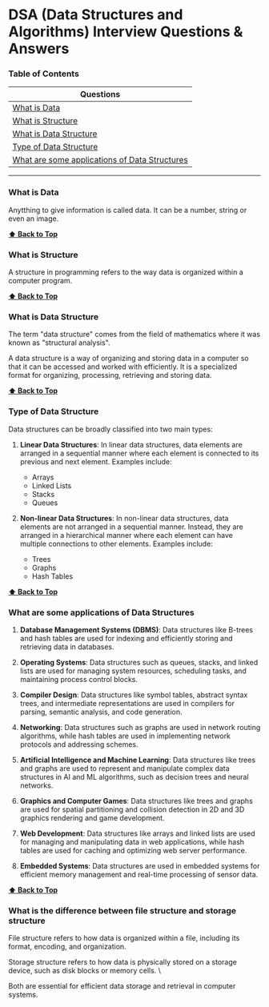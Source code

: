 # DSA (Data Structures and Algorithms) Interview Questions & Answers


### Table of Contents

| Questions                                                                                       |
| ----------------------------------------------------------------------------------------------- |
| [What is Data](#What-is-Data)                                                                   |
| [What is Structure](#What-is-Structure)                                                         |
| [What is Data Structure](#What-is-Data-Structure)                                               |
| [Type of Data Structure](#Type-of-Data-Structure)                                               |
| [What are some applications of Data Structures](#What-are-some-applications-of-Data-Structures) |


---

### What is Data
   
  Anytthing to give information is called data. It can be a number, string or even an image.


  **[⬆ Back to Top](#table-of-contents)**


### What is Structure
   
  A structure in programming refers to the way data is organized within a computer program.


  **[⬆ Back to Top](#table-of-contents)**


###  What is Data Structure

  The term "data structure" comes from the field of mathematics where it was known as "structural analysis".

  A data structure is a way of organizing and storing data in a computer so that it can be accessed and worked with efficiently. It is a specialized format for organizing, processing, retrieving and storing data.



  **[⬆ Back to Top](#table-of-contents)**



### Type of Data Structure

  Data structures can be broadly classified into two main types:

  1. **Linear Data Structures**: In linear data structures, data elements are arranged in a sequential manner where each element is connected to its previous and next element. Examples include:
     - Arrays
     - Linked Lists
     - Stacks
     - Queues

  2. **Non-linear Data Structures**: In non-linear data structures, data elements are not arranged in a sequential manner. Instead, they are arranged in a hierarchical manner where each element can have multiple connections to other elements. Examples include:
     - Trees
     - Graphs
     - Hash Tables


   **[⬆ Back to Top](#table-of-contents)**


### What are some applications of Data Structures

  1. **Database Management Systems (DBMS)**: Data structures like B-trees and hash tables are used for indexing and efficiently storing and retrieving data in databases.

  2. **Operating Systems**: Data structures such as queues, stacks, and linked lists are used for managing system resources, scheduling tasks, and maintaining process control blocks.

  3. **Compiler Design**: Data structures like symbol tables, abstract syntax trees, and intermediate representations are used in compilers for parsing, semantic analysis, and code generation.

  4. **Networking**: Data structures such as graphs are used in network routing algorithms, while hash tables are used in implementing network protocols and addressing schemes.

  5. **Artificial Intelligence and Machine Learning**: Data structures like trees and graphs are used to represent and manipulate complex data structures in AI and ML algorithms, such as decision trees and neural networks.

  6. **Graphics and Computer Games**: Data structures like trees and graphs are used for spatial partitioning and collision detection in 2D and 3D graphics rendering and game development.

  7. **Web Development**: Data structures like arrays and linked lists are used for managing and manipulating data in web applications, while hash tables are used for caching and optimizing web server performance.

  8. **Embedded Systems**: Data structures are used in embedded systems for efficient memory management and real-time processing of sensor data.


   **[⬆ Back to Top](#table-of-contents)**


### What is the difference between file structure and storage structure

  File structure refers to how data is organized within a file, including its format, encoding, and organization. 
  
  Storage structure refers to how data is physically stored on a storage device, such as disk blocks or memory cells. \
  
  Both are essential for efficient data storage and retrieval in computer systems.